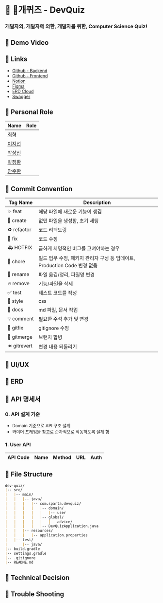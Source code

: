 # 🐶 개퀴즈 - DevQuiz
### 개발자의, 개발자에 의한, 개발자를 위한, Computer Science Quiz!

## 🐾 Demo Video

## 🐾 Links
- [Github - Backend](https://github.com/spartaSpringTeamA6/dev-quiz-backend)
- [Github - Frontend]()
- [Notion](https://www.notion.so/jiisuniui/zip-Dev-zip-f532f433197c4484b7b313f84d262e97?pvs=4)
- [Figma](https://www.figma.com/file/UhJfxCFuEafa1Rv8p5M2u5/%EA%B0%9C%ED%80%B4%EC%A6%88?type=design&node-id=0%3A1&mode=design&t=WG7dtUihDxUf0ZpV-1)
- [ERD Cloud](https://www.erdcloud.com/d/CygGNgPaSZorq277t)
- [Swagger]()

## 🐾 Personal Role
| Name | Role                                |
|------|-------------------------------------|
| [최혁](https://github.com/Youkamii) | |
| [이지선](https://github.com/jiisuniui) | |
| [박상신](https://github.com/dmlal) | |
| [박정환](https://github.com/Junghwan1106) | |
| [안주환](https://github.com/rawfk) | |

## 🐾 Commit Convention
| Tag Name | Description |
|---|---|
| ✨ feat | 해당 파일에 새로운 기능이 생김 |
| 🎉 create | 없던 파일을 생성함, 초기 세팅 |
| ♻️ refactor | 코드 리팩토링 |
| 🐛 fix | 코드 수정 |
| 🚑 HOTFIX | 급하게 치명적인 버그를 고쳐야하는 경우 |
| 📌 chore | 빌드 업무 수정, 패키지 관리자 구성 등 업데이트, Production Code 변경 없음 |
| 🚚 rename | 파일 옮김/정리, 파일명 변경 |
| 🔥 remove | 기능/파일을 삭제 |
| ✅ test | 테스트 코드를 작성 |
| 💄 style | css |
| 💬 docs | md 파일, 문서 작업 |
| 💡 comment | 필요한 주석 추가 및 변경 |
| 🙈 gitfix | gitignore 수정 |
| 🔀 gitmerge | 브랜치 합병 |
| ⏪ gitrevert | 변경 내용 되돌리기 |

## 🐾 UI/UX

## 🐾 ERD

## 🐾 API 명세서
### 0. API 설계 기준
- Domain 기준으로 API 구조 설계
- 와이어 프레임을 참고로 순차적으로 작동하도록 설계 함

### 1. User API
| API Code | Name | Method | URL | Auth |
|---|---|---|---|---|

## 🐾 File Structure
``` markdown
dev-quiz/
|-- src/
|   |-- main/
|   |   |-- java/
|   |   |   |-- com.sparta.devquiz/
|   |   |   |   |-- domain/
|   |   |   |   |   |-- user
|   |   |   |   |-- global/
|   |   |   |   |   |-- advice/
|   |   |   |   |-- DevQuizApplication.java
|   |   |-- resources/
|   |   |   |-- application.properties
|   |-- test/
|       |-- java/
|-- build.gradle
|-- settings.gradle
|-- .gitignore
|-- README.md
```

## 🐾 Technical Decision

## 🐾 Trouble Shooting

